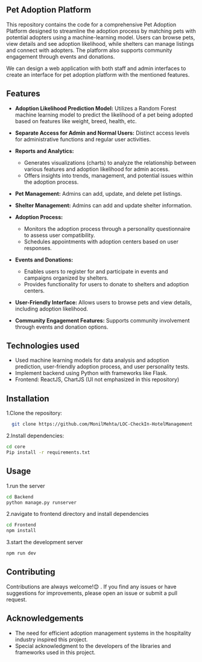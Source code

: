 ## Pet Adoption Platform
This repository contains the code for a comprehensive Pet Adoption Platform designed to streamline the adoption process
by matching pets with potential adopters using a machine-learning model. Users can browse pets, view details and see adoption likelihood, while shelters can manage listings and connect with adopters. The platform also supports community engagement through events and donations.

We can design a web application with both staff and admin interfaces to create an interface for pet adoption platform with the mentioned features. 
## Features

- **Adoption Likelihood Prediction Model:**
  Utilizes a Random Forest machine learning model to predict the likelihood of a pet being adopted based on features like weight, breed, health, etc.

- **Separate Access for Admin and Normal Users:**
  Distinct access levels for administrative functions and regular user activities.

- **Reports and Analytics:**
  - Generates visualizations (charts) to analyze the relationship between various features and adoption likelihood for admin access.
  - Offers insights into trends, management, and potential issues within the adoption process.

- **Pet Management:**
  Admins can add, update, and delete pet listings.

- **Shelter Management:**
  Admins can add and update shelter information.

- **Adoption Process:**
  - Monitors the adoption process through a personality questionnaire to assess user compatibility.
  - Schedules appointments with adoption centers based on user responses.

- **Events and Donations:**
  - Enables users to register for and participate in events and campaigns organized by shelters.
  - Provides functionality for users to donate to shelters and adoption centers.

- **User-Friendly Interface:**
  Allows users to browse pets and view details, including adoption likelihood.

- **Community Engagement Features:**
  Supports community involvement through events and donation options.



## Technologies used

- Used machine learning models for data analysis and adoption prediction, user-friendly adoption process, and  user personality tests.
- Implement backend using Python with frameworks like Flask.
- Frontend: ReactJS, ChartJS (UI not emphasized in this repository)


## Installation

1.Clone the repository:

```bash
  git clone https://github.com/MonilMehta/LOC-CheckIn-HotelManagement

```

2.Install dependencies:

```bash
cd core
Pip install -r requirements.txt
```
    
## Usage
1.run the server

```bash
cd Backend
python manage.py runserver
```

2.navigate to frontend directory and install dependencies


```bash
cd Frontend
npm install
```

3.start the development server

```bash
npm run dev
```


## Contributing

Contributions are always welcome!😊
. If you find any issues or have suggestions for improvements, please open an issue or submit a pull request.

## Acknowledgements

- The need for efficient adoption management systems in the hospitality industry inspired this project.
- Special acknowledgment to the developers of the libraries and frameworks used in this project.
